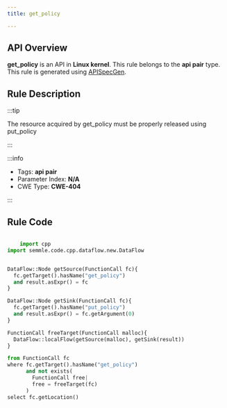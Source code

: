 ```yaml
---
title: get_policy

---
```



## API Overview
**get_policy** is an API in **Linux kernel**. This rule belongs to the **api pair** type. This rule is generated using [APISpecGen](../../tools/APISpecGen).
## Rule Description

:::tip

The resource acquired by get_policy must be properly released using put_policy

:::

:::info

- Tags: **api pair**
- Parameter Index: **N/A**
- CWE Type: **CWE-404**

:::

## Rule Code
```python

    import cpp
import semmle.code.cpp.dataflow.new.DataFlow


DataFlow::Node getSource(FunctionCall fc){
  fc.getTarget().hasName("get_policy")
  and result.asExpr() = fc
}

DataFlow::Node getSink(FunctionCall fc){
  fc.getTarget().hasName("put_policy")
  and result.asExpr() = fc.getArgument(0)
}

FunctionCall freeTarget(FunctionCall malloc){
  DataFlow::localFlow(getSource(malloc), getSink(result))
}

from FunctionCall fc
where fc.getTarget().hasName("get_policy")
      and not exists(
        FunctionCall free| 
        free = freeTarget(fc)
      )
select fc.getLocation()

    
```